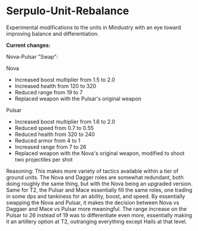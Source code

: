 # Serpulo-Unit-Rebalance
Experimental modifications to the units in Mindustry with an eye toward improving balance and differentiation.

**Current changes:**

Nova-Pulsar "Swap":

Nova
- Increased boost multiplier from 1.5 to 2.0
- Increased health from 120 to 320
- Reduced range from 19 to 7
- Replaced weapon with the Pulsar's original weapon

Pulsar
- Increased boost multiplier from 1.6 to 2.0
- Reduced speed from 0.7 to 0.55
- Reduced health from 320 to 240
- Reduced armor from 4 to 1
- Increased range from 7 to 26
- Replaced weapon with the Nova's original weapon, modified to shoot two projectiles per shot

Reasoning:
This makes more variety of tactics available within a tier of ground units. The Nova and Dagger roles are somewhat redundant, both doing roughly the same thing, but with the Nova being an upgraded version. Same for T2, the Pulsar and Mace essentially fill the same roles, one trading in some dps and tankiness for an ability, boost, and speed. By essentially swapping the Nova and Pulsar, it makes the decision between Nova vs Daggaer and Mace vs Pulsar more meaningful. The range increase on the Pulsar to 26 instead of 19 was to differentiate even more, essentially making it an artillery option at T2, outranging everything except Hails at that level.
